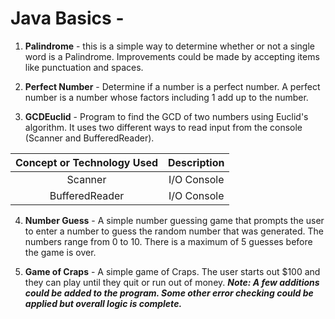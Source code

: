 # Java Basics -

1. **Palindrome** -  this is a simple way to determine whether or not a single word is a Palindrome.  Improvements could be made by accepting items like punctuation and spaces.

2. **Perfect Number** - Determine if a number is a perfect number. A perfect number is a number whose factors including 1 add up to the number.

3. **GCDEuclid** - Program to find the GCD of two numbers using Euclid's algorithm.  It uses two different ways to read input from the console (Scanner and BufferedReader).
  
**Concept or Technology Used**|**Description**
:-----:|:-----:
Scanner| I/O Console
BufferedReader|  I/O Console

4. **Number Guess** -  A simple number guessing game that prompts the user to enter a number to guess the random number that was generated. The numbers range from 0 to 10.  There is a maximum of 5  guesses before the game is over.

5. **Game of Craps** - A simple game of Craps. The user starts out $100 and they can play until they quit or run out of money. ***Note:  A few additions could be added to the program.  Some other error checking could be applied but overall logic is complete.***

